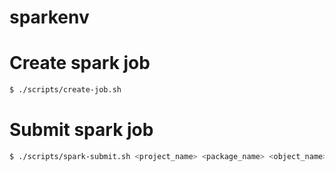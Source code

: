 # sparkenv

# Create spark job
```bash
$ ./scripts/create-job.sh
```

# Submit spark job
```bash
$ ./scripts/spark-submit.sh <project_name> <package_name> <object_name>
```
